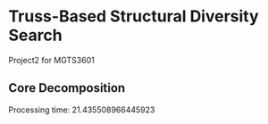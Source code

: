 # Truss-Based Structural Diversity Search

 Project2 for MGTS3601

## Core Decomposition

Processing time: 21.435508966445923
